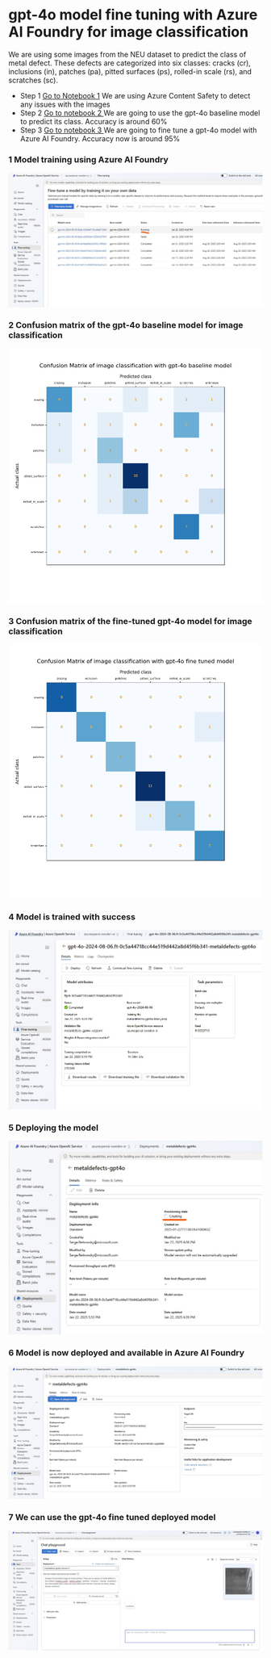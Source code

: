 # gpt-4o model fine tuning with Azure AI Foundry for image classification

We are using some images from the NEU dataset to predict the class of metal defect.
These defects are categorized into six classes: cracks (cr), inclusions (in), patches (pa), pitted surfaces (ps), rolled-in scale (rs), and scratches (sc).

- Step 1 <a href="https://github.com/retkowsky/Azure-OpenAI-demos/blob/main/gpt-4o-image-classification-finetuning/1%20Analyzing%20images%20with%20Azure%20Content%20Safety.ipynb">Go to Notebook 1</a> We are using Azure Content Safety to detect any issues with the images
- Step 2 <a href="https://github.com/retkowsky/Azure-OpenAI-demos/blob/main/gpt-4o-image-classification-finetuning/2%20Image%20classification%20with%20AOAI%20gpt-4o%20-%20Defects%20example.ipynb"> Go to notebook 2 </a> We are going to use the gpt-4o baseline model to predict its class. Accuracy is around 60%
- Step 3 <a href="https://github.com/retkowsky/Azure-OpenAI-demos/blob/main/gpt-4o-image-classification-finetuning/3%20Image%20classification%20with%20AOAI%20gpt-4o%20fine%20tuned%20model%20-%20Defects%20example.ipynb"> Go to notebook 3 </a> We are going to fine tune a gpt-4o model with Azure AI Foundry. Accuracy now is around 95%

### 1 Model training using Azure AI Foundry
<img src="capture1.jpg">

### 2 Confusion matrix of the gpt-4o baseline model for image classification
<img src = "baseline_confmatrix.png">

### 3 Confusion matrix of the fine-tuned gpt-4o model for image classification
<img src = "ft_confmatrix.png">

### 4 Model is trained with success
<img src="capture2.jpg">

### 5 Deploying the model
<img src="capture3.jpg">

### 6 Model is now deployed and available in Azure AI Foundry
<img src="capture4.jpg">

### 7 We can use the gpt-4o fine tuned deployed model
<img src="capture5.jpg">
